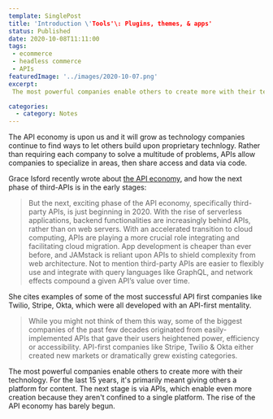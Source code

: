 ```yaml
---
template: SinglePost
title: 'Introduction \'Tools'\: Plugins, themes, & apps'
status: Published
date: 2020-10-08T11:11:00
tags:
 - ecommerce
 - headless commerce
 - APIs
featuredImage: '../images/2020-10-07.png'
excerpt:
 The most powerful companies enable others to create more with their technology. For the last 15 years, it's primarily meant giving others a platform for content. The next stage is via APIs, which enable even more creation because they aren't confined to a single platform. The rise of the API economy has barely begun.

categories:
  - category: Notes
---
```

The API economy is upon us and it will grow as technology companies continue to find ways to let others build upon proprietary technlogy. Rather than requiring each company to solve a multitude of problems, APIs allow companies to specialize in areas, then share access and data via code.

Grace Isford recently wrote about [the API economy](https://medium.com/canvas-ventures/the-third-party-api-economy-891b2a774fa5), and how the next phase of third-APIs is in the early stages:

> But the next, exciting phase of the API economy, specifically third-party APIs, is just beginning in 2020. With the rise of serverless applications, backend functionalities are increasingly behind APIs, rather than on web servers. With an accelerated transition to cloud computing, APIs are playing a more crucial role integrating and facilitating cloud migration. App development is cheaper than ever before, and JAMstack is reliant upon APIs to shield complexity from web architecture. Not to mention third-party APIs are easier to flexibly use and integrate with query languages like GraphQL, and network effects compound a given API’s value over time.

She cites examples of some of the most successful API first companies like Twilio, Stripe, Okta, which were all developed with an API-first mentality.

> While you might not think of them this way, some of the biggest companies of the past few decades originated from easily-implemented APIs that gave their users heightened power, efficiency or accessibility. API-first companies like Stripe, Twilio & Okta either created new markets or dramatically grew existing categories.

The most powerful companies enable others to create more with their technology. For the last 15 years, it's primarily meant giving others a platform for content. The next stage is via APIs, which enable even more creation because they aren't confined to a single platform. The rise of the API economy has barely begun.
